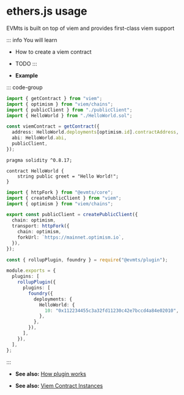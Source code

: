 # ethers.js usage

EVMts is built on top of viem and provides first-class viem support

::: info You will learn

- How to create a viem contract
- TODO
  :::

- **Example**

::: code-group

```ts [example.ts]
import { getContract } from "viem";
import { optimism } from "viem/chains";
import { publicClient } from "./publicClient";
import { HelloWorld } from "./HelloWorld.sol";

const viemContract = getContract({
  address: HelloWorld.deployments[optimism.id].contractAddress,
  abi: HelloWorld.abi,
  publicClient,
});
```

```solidity [HelloWorld.sol]
pragma solidity ^0.8.17;

contract HelloWorld {
    string public greet = "Hello World!";
}
```

```ts [publicClient.ts]
import { httpFork } from "@evmts/core";
import { createPublicClient } from "viem";
import { optimism } from "viem/chains";

export const publicClient = createPublicClient({
  chain: optimism,
  transport: httpFork({
    chain: optimism,
    forkUrl: `https://mainnet.optimism.io`,
  }),
});
```

```ts [vite.config.ts]
const { rollupPlugin, foundry } = require("@evmts/plugin");

module.exports = {
  plugins: [
    rollupPlugin({
      plugins: [
        foundry({
          deployments: {
            HelloWorld: {
              10: "0x112234455c3a32fd11230c42e7bccd4a84e02010",
            },
          },
        }),
      ],
    }),
  ],
};
```

:::

- **See also:** [How plugin works](../how-plugin-works.md)

- **See also:** [Viem Contract Instances](https://viem.sh/docs/contract/getContract.html)
